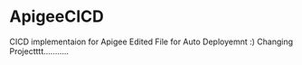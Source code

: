 # ApigeeCICD
CICD implementaion for Apigee
Edited File for Auto Deployemnt :)
Changing Projectttt...........
